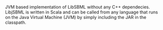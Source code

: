 JVM based implementation of LibSBML without any C++ dependecies.
LibjSBML is written in Scala and can be called from any language that runs on the Java Virtual Machine (JVM) by simply including the JAR in the classpath.
